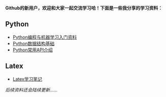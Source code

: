 **Github的新用户，欢迎和大家一起交流学习哈！下面是一些我分享的学习资料：**

## Python

* [Python编程与机器学习入门资料](https://pan.baidu.com/s/19Oxog4ykWQSZEBeZZOCwCg?pwd=44p4)
* [Python数据结构基础](https://github.com/Eksi123/Share/tree/main/Datebase%20Learning)
* [Python常用API介绍](https://github.com/Eksi123/Share/tree/main/Python%20-%20API)

## Latex

* [Latex学习笔记](https://github.com/Eksi123/Share/tree/main/Latex)

*后续资料还会陆续更新……*


